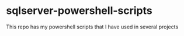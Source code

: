 # sqlserver-powershell-scripts
This repo has my powershell scripts that I have used in several projects
